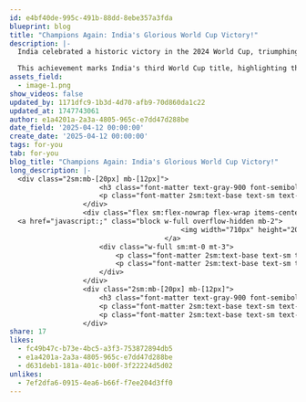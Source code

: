 ```yaml
---
id: e4bf40de-995c-491b-88dd-8ebe357a3fda
blueprint: blog
title: "Champions Again: India's Glorious World Cup Victory!"
description: |-
  India celebrated a historic victory in the 2024 World Cup, triumphing with exceptional skill and resilience. Led by their captain's inspiring leadership the team showcased dominance throughout the tournament, captivating fans worldwide.

  This achievement marks India's third World Cup title, highlighting their prowess and dedication in cricket. The nation rejoiced in this momentous win, underscoring India's status as a powerhouse in the sport.
assets_field:
  - image-1.png
show_videos: false
updated_by: 1171dfc9-1b3d-4d70-afb9-70d860da1c22
updated_at: 1747743061
author: e1a4201a-2a3a-4805-965c-e7dd47d288be
date_field: '2025-04-12 00:00:00'
create_date: '2025-04-12 00:00:00'
tags: for-you
tab: for-you
blog_title: "Champions Again: India's Glorious World Cup Victory!"
long_description: |-
  <div class="2sm:mb-[20px] mb-[12px]">
                      <h3 class="font-matter text-gray-900 font-semibold sm:text-xl 2sm:text-lg text-base sm:pb-[10px] pb-[6px]">Lorem ipsum dolor sit amet, consectetur adipiscing elit, sed do eiusmod tempor.</h3>
                      <p class="font-matter 2sm:text-base text-sm text-gray-800">Neque egestas congue quisque egestas diam. Risus in hendrerit gravida rutrum quisque non. Sit amet nulla facilisi morbi tempus iaculis urna. Lorem sed risus ultricies tristique nulla aliquet enim. Volutpat blandit aliquam etiam erat velit.</p>
                  </div>
                  <div class="flex sm:flex-nowrap flex-wrap items-center 2sm:mb-[20px] mb-[12px]">
  <a href="javascript:;" class="block w-full overflow-hidden mb-2">
                                          <img width="710px" height="200px" src="/assets/image/about-img-1.png" alt="/" class="w-full">
                                      </a>
                      <div class="w-full sm:mt-0 mt-3">
                          <p class="font-matter 2sm:text-base text-sm text-gray-800 2sm:mb-3 mb-2">Ut morbi tincidunt augue interdum velit. Ac felis donec et odio pellentesque diam volutpat commodo. Morbi tristique senectus et netus et malesuada fames ac turpis. Odio facilisis mauris sit amet. </p>
                          <p class="font-matter 2sm:text-base text-sm text-gray-800">Risus viverra adipiscing at in tellus integer feugiat scelerisque. Interdum velit laoreet id donec ultrices tincidunt arcu non sodales. Vulputate dignissim suspendisse.</p>
                      </div>
                  </div>
                  <div class="2sm:mb-[20px] mb-[12px]">
                      <h3 class="font-matter text-gray-900 font-semibold sm:text-xl 2sm:text-lg text-base sm:pb-[10px] pb-[6px]">Lorem ipsum dolor sit amet, consectetur adipiscing elit, sed do eiusmod tempor.</h3>
                      <p class="font-matter 2sm:text-base text-sm text-gray-800 2sm:mb-3 mb-2">Sed ut perspiciatis unde omnis iste natus error sit voluptatem accusantium doloremque laudantium, totam rem aperiam, eaque ipsa quae ab illo inventore veritatis et quasi architecto beatae vitae dicta sunt explicabo. Nemo enim ipsam voluptatem quia voluptas sit aspernatur aut odit aut fugit, sed quia consequuntur magni dolores eos qui ratione voluptatem sequi nesciunt. Neque porro quisquam est, qui dolorem ipsum quia dolor sit amet, consectetur, adipisci velit, sed quia non numquam eius modi tempora incidunt ut labore et dolore magnam aliquam quaerat voluptatem.</p>
                      <p class="font-matter 2sm:text-base text-sm text-gray-800">Ut enim ad minima veniam, quis nostrum exercitationem ullam corporis suscipit laboriosam, nisi ut aliquid ex ea commodi consequatur? Quis autem vel eum iure reprehenderit qui in ea voluptate velit esse quam nihil molestiae consequatur, vel illum qui dolorem eum fugiat quo voluptas nulla pariatur?"</p>
                  </div>
share: 17
likes:
  - fc49b47c-b73e-4bc5-a3f3-753872894db5
  - e1a4201a-2a3a-4805-965c-e7dd47d288be
  - d631deb1-181a-401c-b00f-3f22224d5d02
unlikes:
  - 7ef2dfa6-0915-4ea6-b66f-f7ee204d3ff0
---
```

